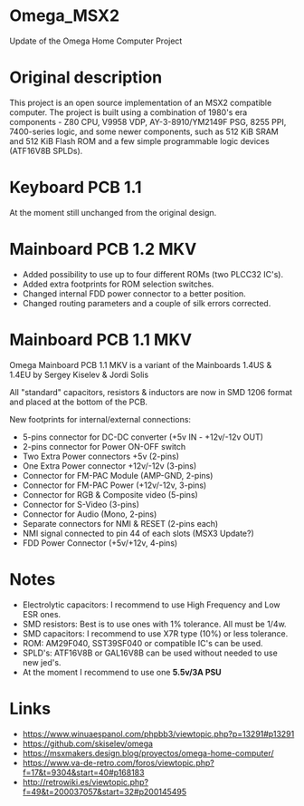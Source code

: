 # Omega_MSX2
Update of the Omega Home Computer Project

# Original description

This project is an open source implementation of an MSX2 compatible computer. The project is built using a combination of 1980's era components - Z80 CPU, V9958 VDP, AY-3-8910/YM2149F PSG, 8255 PPI, 7400-series logic, and some newer components, such as 512 KiB SRAM and 512 KiB Flash ROM and a few simple programmable logic devices (ATF16V8B SPLDs).

# Keyboard PCB 1.1

At the moment still unchanged from the original design.

# Mainboard PCB 1.2 MKV

* Added possibility to use up to four different ROMs (two PLCC32 IC's).
* Added extra footprints for ROM selection switches.
* Changed internal FDD power connector to a better position.
* Changed routing parameters and a couple of silk errors corrected.

# Mainboard PCB 1.1 MKV

Omega Mainboard PCB 1.1 MKV is a variant of the Mainboards 1.4US & 1.4EU by Sergey Kiselev & Jordi Solis

All "standard" capacitors, resistors & inductors are now in SMD 1206 format and placed at the bottom of the PCB.

New footprints for internal/external connections:

* 5-pins connector for DC-DC converter (+5v IN - +12v/-12v OUT)
* 2-pins connector for Power ON-OFF switch
* Two Extra Power connectors +5v (2-pins)
* One Extra Power connector +12v/-12v (3-pins)
* Connector for FM-PAC Module (AMP-GND, 2-pins)
* Connector for FM-PAC Power (+12v/-12v, 3-pins)
* Connector for RGB & Composite video (5-pins)
* Connector for S-Video (3-pins)
* Connector for Audio (Mono, 2-pins)
* Separate connectors for NMI & RESET (2-pins each)
* NMI signal connected to pin 44 of each slots (MSX3 Update?)
* FDD Power Connector (+5v/+12v, 4-pins)

# Notes

* Electrolytic capacitors: I recommend to use High Frequency and Low ESR ones.
* SMD resistors: Best is to use ones with 1% tolerance. All must be 1/4w.
* SMD capacitors: I recommend to use X7R type (10%) or less tolerance.
* ROM: AM29F040, SST39SF040 or compatible IC's can be used.
* SPLD's: ATF16V8B or GAL16V8B can be used without needed to use new jed's.
* At the moment I recommend to use one **5.5v/3A PSU**

# Links

* https://www.winuaespanol.com/phpbb3/viewtopic.php?p=13291#p13291
* https://github.com/skiselev/omega
* https://msxmakers.design.blog/proyectos/omega-home-computer/
* https://www.va-de-retro.com/foros/viewtopic.php?f=17&t=9304&start=40#p168183
* http://retrowiki.es/viewtopic.php?f=49&t=200037057&start=32#p200145495

